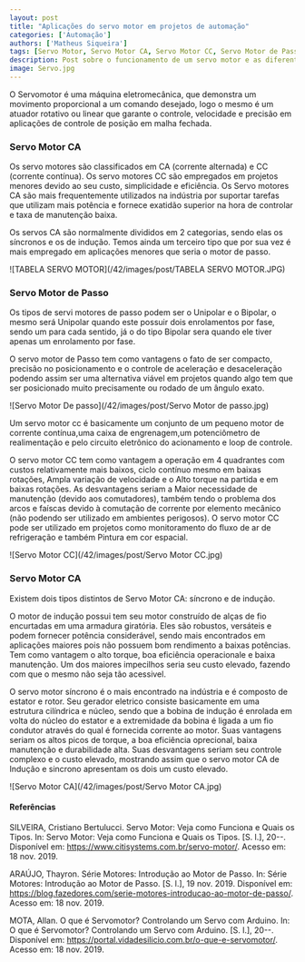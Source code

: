 ```yaml
---
layout: post
title: "Aplicações do servo motor em projetos de automação"
categories: ['Automação']
authors: ['Matheus Siqueira'] 
tags: [Servo Motor, Servo Motor CA, Servo Motor CC, Servo Motor de Passo]
description: Post sobre o funcionamento de um servo motor e as diferentes formas de encapsulamento, agrupados por faixa de torque. Demonstrar aplicações em que eles se aplicam.
image: Servo.jpg
---
```


O Servomotor é uma máquina eletromecânica, que demonstra um movimento proporcional a um comando desejado, logo o mesmo é um atuador rotativo ou linear que garante o controle, velocidade e precisão em aplicações de controle de posição em malha fechada.

### Servo Motor CA

Os servo motores são classificados em CA (corrente alternada) e CC (corrente contínua). Os servo motores CC são empregados em projetos menores devido ao seu custo, simplicidade e eficiência. Os Servo motores CA são mais frequentemente utilizados na indústria por suportar tarefas que utilizam mais potência e fornece exatidão superior na hora de controlar e taxa de manutenção baixa.

Os servos CA são normalmente divididos em 2 categorias, sendo elas os síncronos e os de indução. Temos ainda um terceiro tipo que por sua vez é mais empregado em aplicações menores que seria o motor de passo.

![TABELA SERVO MOTOR](/42/images/post/TABELA SERVO MOTOR.JPG)

### Servo Motor de Passo

Os tipos de servi motores de passo podem ser o Unipolar e o Bipolar, o mesmo será Unipolar quando este possuir dois enrolamentos por fase, sendo um para cada sentido, já o do tipo Bipolar sera quando ele tiver apenas um enrolamento por fase.

O servo motor de Passo tem como vantagens o fato de ser compacto, precisão no posicionamento e o controle de aceleração e desaceleração podendo assim ser uma alternativa viável em projetos quando algo tem que ser posicionado muito precisamente ou rodado de um ângulo exato.

![Servo Motor De passo](/42/images/post/Servo Motor de passo.jpg)

Um servo motor cc é basicamente um conjunto de um pequeno motor de corrente contínua,uma caixa de engrenagem,um potenciômetro de realimentação e pelo circuito eletrônico do acionamento e loop de controle.

O servo motor CC tem como vantagem a operação em 4 quadrantes com custos relativamente mais baixos, ciclo contínuo mesmo em baixas rotações, Ampla variação de velocidade e o Alto torque na partida e em baixas rotações. As desvantagens seriam a Maior necessidade de manutenção (devido aos comutadores), também tendo o problema dos arcos e faíscas devido à comutação de corrente por elemento mecânico (não podendo ser utilizado em ambientes perigosos). O servo motor CC pode ser utilizado em projetos como monitoramento do fluxo de ar de refrigeração e também Pintura em cor espacial.

![Servo Motor CC](/42/images/post/Servo Motor CC.jpg)

### Servo Motor CA

Existem dois tipos distintos de Servo Motor CA: síncrono e de indução.

O motor de indução possui tem seu motor construído de alças de fio encurtadas em uma armadura giratória. Eles são robustos, versáteis e podem fornecer potência considerável, sendo mais encontrados em aplicações maiores pois não possuem bom rendimento a baixas potências. Tem como vantagem o alto torque, boa eficiência operacionale e baixa manutenção. Um dos maiores impecilhos seria seu custo elevado, fazendo com que o mesmo não seja tão acessivel.

O servo motor síncrono é o mais encontrado na indústria e é composto de estator e rotor.  Seu gerador eletrico consiste basicamente em uma estrutura cilíndrica e núcleo, sendo que a bobina de indução é enrolada em volta do núcleo do estator e a extremidade da bobina é ligada a um fio condutor através do qual é fornecida corrente ao motor. Suas vantagens seriam os altos picos de torque, a boa eficiência oprecional, baixa manutenção e durabilidade alta. Suas desvantagens seriam seu controle complexo e o custo elevado, mostrando assim que o servo motor CA de Indução e sincrono apresentam os dois um custo elevado.

![Servo Motor CA](/42/images/post/Servo Motor CA.jpg)

#### Referências

SILVEIRA, Cristiano Bertulucci. Servo Motor: Veja como Funciona e Quais os Tipos. In: Servo Motor: Veja como Funciona e Quais os Tipos. [S. l.], 20--. Disponível em: https://www.citisystems.com.br/servo-motor/. Acesso em: 18 nov. 2019.

ARAÚJO, Thayron. Série Motores: Introdução ao Motor de Passo. In: Série Motores: Introdução ao Motor de Passo. [S. l.], 19 nov. 2019. Disponível em: https://blog.fazedores.com/serie-motores-introducao-ao-motor-de-passo/. Acesso em: 18 nov. 2019.

MOTA, Allan. O que é Servomotor? Controlando um Servo com Arduino. In: O que é Servomotor? Controlando um Servo com Arduino. [S. l.], 20--. Disponível em: https://portal.vidadesilicio.com.br/o-que-e-servomotor/. Acesso em: 18 nov. 2019.
